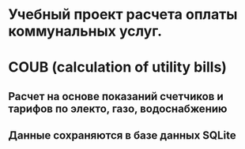 # Учебный проект расчета оплаты коммунальных услуг.
# COUB (calculation of utility bills)
## Расчет на основе показаний счетчиков и тарифов по электо, газо, водоснабжению
## Данные сохраняются в базе данных SQLite
